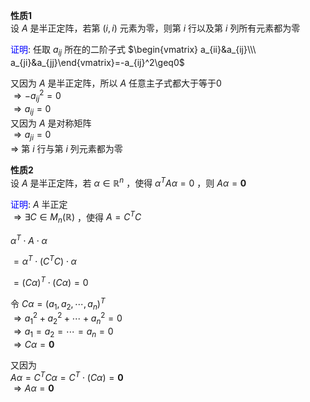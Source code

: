 **性质1**  
设 $A$ 是半正定阵，若第 $(i,i)$ 元素为零，则第 $i$ 行以及第 $i$ 列所有元素都为零  
  
<font color=blue>证明</font>: 任取 $a_{ij}$ 所在的二阶子式 $\begin{vmatrix}  
a_{ii}&a_{ij}\\\ a_{ji}&a_{jj}\end{vmatrix}=-a_{ij}^2\geq0$  
  
又因为 $A$ 是半正定阵，所以 $A$ 任意主子式都大于等于0  
$\Rightarrow -a_{ij}^2=0$  
$\Rightarrow a_{ij}=0$  
又因为 $A$ 是对称矩阵  
$\Rightarrow a_{ji}=0$  
$\Rightarrow$ 第 $i$ 行与第 $i$ 列元素都为零  
  
**性质2**  
设 $A$ 是半正定阵，若 $\alpha\in\mathbb{R}^n$ ，使得 $\alpha^TA\alpha=0$ ，则 $A\alpha=\mathbf0$  
  
<font color=blue>证明</font>:  $A$ 半正定  
$\Rightarrow\exists C\in M_n(\mathbb{R})$ ，使得 $A=C^TC$  
  
$\alpha^T\cdot A\cdot\alpha$  
  
$=\alpha^T\cdot(C^TC)\cdot\alpha$  
  
$=(C\alpha)^T\cdot(C\alpha)=0$  
  
令 $C\alpha=(a_1,a_2,\cdots,a_n)^T$  
$\Rightarrow a_1^2+a_2^2+\cdots+a_n^2=0$  
$\Rightarrow a_1=a_2=\cdots=a_n=0$  
$\Rightarrow C\alpha=\mathbf0$  
  
又因为  
$A\alpha=C^TC\alpha=C^T\cdot(C\alpha)=\mathbf0$  
$\Rightarrow A\alpha=\mathbf0$  
